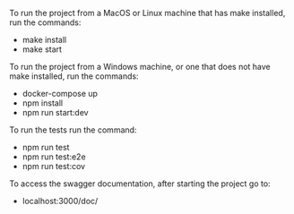 To run the project from a MacOS or Linux machine that has make installed, run the commands:
- make install
- make start


To run the project from a Windows machine, or one that does not have make installed, run the commands:
- docker-compose up
- npm install
- npm run start:dev


To run the tests run the command:
- npm run test
- npm run test:e2e
- npm run test:cov

To access the swagger documentation, after starting the project go to:
- localhost:3000/doc/
